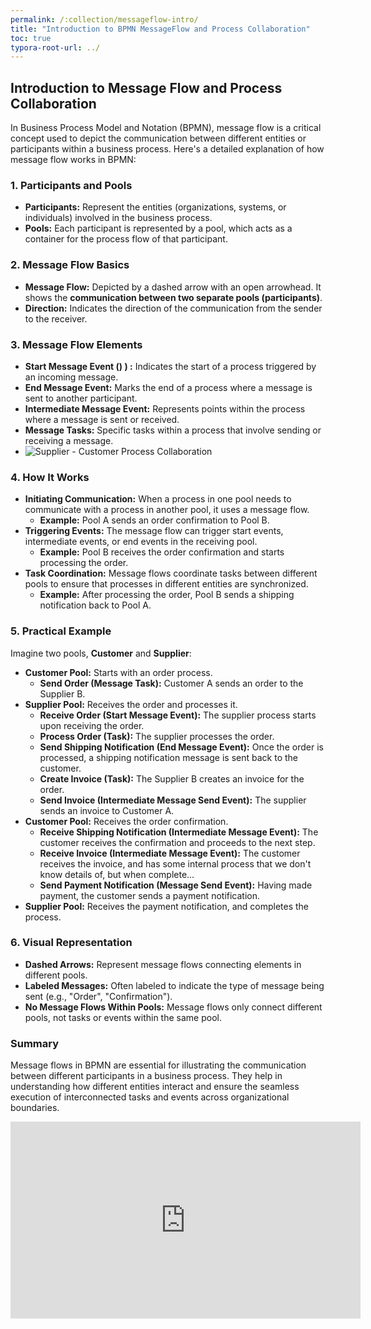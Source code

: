 ```yaml
---
permalink: /:collection/messageflow-intro/
title: "Introduction to BPMN MessageFlow and Process Collaboration"
toc: true
typora-root-url: ../
---
```

## Introduction to Message Flow and Process Collaboration

In Business Process Model and Notation (BPMN), message flow is a critical concept used to depict the communication between different entities or participants within a business process. Here's a detailed explanation of how message flow works in BPMN:

### 1. **Participants and Pools**

- **Participants:** Represent the entities (organizations, systems, or individuals) involved in the business process.
- **Pools:** Each participant is represented by a pool, which acts as a container for the process flow of that participant.

### 2. **Message Flow Basics**

- **Message Flow:** Depicted by a dashed arrow with an open arrowhead. It shows the **communication between two separate pools (participants)**.
- **Direction:** Indicates the direction of the communication from the sender to the receiver.

### 3. **Message Flow Elements**

- **Start Message Event () <span class="bpmn-icon bpmn-icon-intermediate-event-catch-message"></span>) :** Indicates the start of a process triggered by an incoming message.
- **End Message Event:** Marks the end of a process where a message is sent to another participant.
- **Intermediate Message Event:** Represents points within the process where a message is sent or received.
- **Message Tasks:** Specific tasks within a process that involve sending or receiving a message.
- ![Supplier - Customer Process Collaboration](/assets/images/messageFlow-concept1.png "Simple supplier - Customer Process Collaboration")

### 4. **How It Works**

- **Initiating Communication:** When a process in one pool needs to communicate with a process in another pool, it uses a message flow.
  - **Example:** Pool A sends an order confirmation to Pool B.
- **Triggering Events:** The message flow can trigger start events, intermediate events, or end events in the receiving pool.
  - **Example:** Pool B receives the order confirmation and starts processing the order.
- **Task Coordination:** Message flows coordinate tasks between different pools to ensure that processes in different entities are synchronized.
  - **Example:** After processing the order, Pool B sends a shipping notification back to Pool A.

### 5. **Practical Example**

Imagine two pools, **Customer** and **Supplier**:

- **Customer Pool:** Starts with an order process.
  - **Send Order (Message Task):** Customer A sends an order to the Supplier B.
- **Supplier Pool:** Receives the order and processes it.
  - **Receive Order (Start Message Event):** The supplier process starts upon receiving the order.
  - **Process Order (Task):** The supplier processes the order.
  - **Send Shipping Notification (End Message Event):** Once the order is processed, a shipping notification message is sent back to the customer.
  - **Create Invoice (Task):**  The Supplier B creates an invoice for the order.
  - **Send Invoice (Intermediate Message Send Event):** The supplier sends an invoice to Customer A.
- **Customer Pool:** Receives the order confirmation.
  - **Receive Shipping Notification (Intermediate Message Event):** The customer receives the confirmation and proceeds to the next step.
  - **Receive Invoice (Intermediate Message Event):** The customer receives the invoice, and has some internal process that we don't know details of, but when complete...
  - **Send Payment Notification (Message Send Event):** Having made payment, the customer sends a payment notification.
- **Supplier Pool:** Receives the payment notification, and completes the process.

### 6. **Visual Representation**

- **Dashed Arrows:** Represent message flows connecting elements in different pools.
- **Labeled Messages:** Often labeled to indicate the type of message being sent (e.g., "Order", "Confirmation").
- **No Message Flows Within Pools:** Message flows only connect different pools, not tasks or events within the same pool.

### Summary

Message flows in BPMN are essential for illustrating the communication between different participants in a business process. They help in understanding how different entities interact and ensure the seamless execution of interconnected tasks and events across organizational boundaries.

<iframe width="560" height="315" src="https://www.youtube.com/embed/wB_rZgGRhbc?si=Mepe_RClhp8JabsX" title="YouTube video player" frameborder="0" allow="accelerometer; autoplay; clipboard-write; encrypted-media; gyroscope; picture-in-picture; web-share" referrerpolicy="strict-origin-when-cross-origin" allowfullscreen></iframe>

